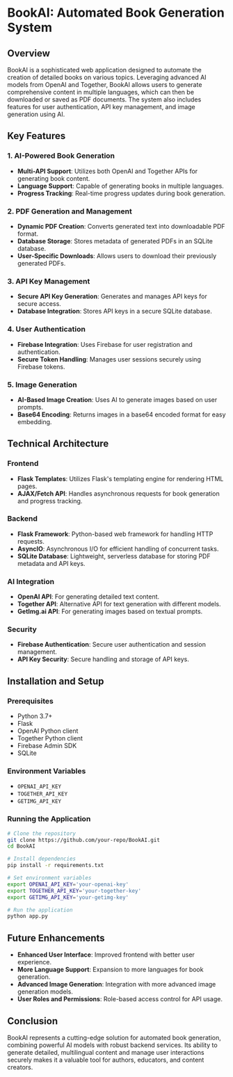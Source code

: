 # BookAI: Automated Book Generation System

## Overview
BookAI is a sophisticated web application designed to automate the creation of detailed books on various topics. Leveraging advanced AI models from OpenAI and Together, BookAI allows users to generate comprehensive content in multiple languages, which can then be downloaded or saved as PDF documents. The system also includes features for user authentication, API key management, and image generation using AI.

## Key Features

### 1. **AI-Powered Book Generation**
- **Multi-API Support**: Utilizes both OpenAI and Together APIs for generating book content.
- **Language Support**: Capable of generating books in multiple languages.
- **Progress Tracking**: Real-time progress updates during book generation.

### 2. **PDF Generation and Management**
- **Dynamic PDF Creation**: Converts generated text into downloadable PDF format.
- **Database Storage**: Stores metadata of generated PDFs in an SQLite database.
- **User-Specific Downloads**: Allows users to download their previously generated PDFs.

### 3. **API Key Management**
- **Secure API Key Generation**: Generates and manages API keys for secure access.
- **Database Integration**: Stores API keys in a secure SQLite database.

### 4. **User Authentication**
- **Firebase Integration**: Uses Firebase for user registration and authentication.
- **Secure Token Handling**: Manages user sessions securely using Firebase tokens.

### 5. **Image Generation**
- **AI-Based Image Creation**: Uses AI to generate images based on user prompts.
- **Base64 Encoding**: Returns images in a base64 encoded format for easy embedding.

## Technical Architecture

### **Frontend**
- **Flask Templates**: Utilizes Flask's templating engine for rendering HTML pages.
- **AJAX/Fetch API**: Handles asynchronous requests for book generation and progress tracking.

### **Backend**
- **Flask Framework**: Python-based web framework for handling HTTP requests.
- **AsyncIO**: Asynchronous I/O for efficient handling of concurrent tasks.
- **SQLite Database**: Lightweight, serverless database for storing PDF metadata and API keys.

### **AI Integration**
- **OpenAI API**: For generating detailed text content.
- **Together API**: Alternative API for text generation with different models.
- **GetImg.ai API**: For generating images based on textual prompts.

### **Security**
- **Firebase Authentication**: Secure user authentication and session management.
- **API Key Security**: Secure handling and storage of API keys.

## Installation and Setup

### **Prerequisites**
- Python 3.7+
- Flask
- OpenAI Python client
- Together Python client
- Firebase Admin SDK
- SQLite

### **Environment Variables**
- `OPENAI_API_KEY`
- `TOGETHER_API_KEY`
- `GETIMG_API_KEY`

### **Running the Application**
```bash
# Clone the repository
git clone https://github.com/your-repo/BookAI.git
cd BookAI

# Install dependencies
pip install -r requirements.txt

# Set environment variables
export OPENAI_API_KEY='your-openai-key'
export TOGETHER_API_KEY='your-together-key'
export GETIMG_API_KEY='your-getimg-key'

# Run the application
python app.py
```

## Future Enhancements
- **Enhanced User Interface**: Improved frontend with better user experience.
- **More Language Support**: Expansion to more languages for book generation.
- **Advanced Image Generation**: Integration with more advanced image generation models.
- **User Roles and Permissions**: Role-based access control for API usage.

## Conclusion
BookAI represents a cutting-edge solution for automated book generation, combining powerful AI models with robust backend services. Its ability to generate detailed, multilingual content and manage user interactions securely makes it a valuable tool for authors, educators, and content creators.
